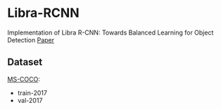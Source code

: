 # Libra-RCNN
Implementation of Libra R-CNN: Towards Balanced Learning for Object Detection [Paper](https://openaccess.thecvf.com/content_CVPR_2019/papers/Pang_Libra_R-CNN_Towards_Balanced_Learning_for_Object_Detection_CVPR_2019_paper.pdf)

## Dataset
[MS-COCO](https://cocodataset.org/#home):
- train-2017
- val-2017

